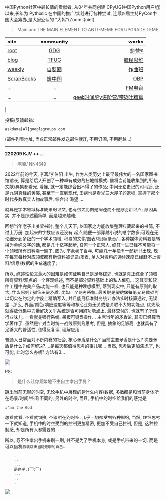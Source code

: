 中国Python社区中最长情的贡献者, 从04年共同创建 CPyUG(中国Python用户组)以来,长年为 Pythonic 在中国的推广/实践进行各种尝试, 连续四届主持PyCon中国大会筹办,是大家公认的 "大妈"(Zoom.Quiet)

> Mainium: THE MAIN ELEMENT TO ANTI-MEME FOR UPGRADE TEME.

| site | community | works |
| :-----| :----: | ----: |
| [root](http://zoomquiet.io/) | [GDG](https://blog.zhgdg.org/) | [蟒营®](https://doc.101.camp/) |
| [blog](https://blog.zoomquiet.io/pages/zoomquiet.html) | [TFUG](http://zh.tfug.world/) | [编程思维](https://py.101.camp/) |
| [weekly](http://weekly.pychina.org/) | [自怼圈](https://du.101.camp/) | [作曲班](https://mu.101.camp/) |
| [ScrapBooks](https://zoomquiet.io/collection.html) | [蟒中国](https://pychina.org/) | [OBP](https://zoomquiet.io/obp/index.html) |
| ... | ... | [FM电台](https://fm.101.camp/) |
| ... | ... | [geek时间/Py进阶营/带货吐糟篇](https://fm.101.camp/2020/geek2py-dama.html) 
 |


投稿/反馈邮箱:

    askdama[AT]googlegroups.com

(邮件列表地址, 
当成正常邮件发送邮件就好, 不用订阅, 不用翻越...)



---------------------------------------------------
**220209 KJV ++ ...**


> 呢喃/ NN4649




2622年前的今天, 李耳/李伯阳 出生, 作为人类历史上最早最伟大的一名国家图书馆馆长, 算是给后人开创了一种卓有成效的扫地僧模式:
嘦将当前能收集到的所有文献/典集都看光, 看懂, 就一定能综合出不得了的作品; 中间无论史记的司马迁, 还是九阴真经的黄裳, 甚至于一直到现代, 王朔也是看光三大屋子的退稿, 掌握了那个时代多数真实人物故事后, 综合出 渴望 ...

就算是学术领域标准成果的论文, 也有很大比例是综述而不是原创新论点; 原因其实, 并不是综述最简单, 而是越来越难;

回想当年老子出关留书时, 整个儿天下, 以国家之力能收集整理典藏起来的书简, 不过上万册, 加起来的字数应该还没有 起点 随便一部穿越小说的总字数多;可现在无论细分到多细的一个学术领域, 积累的文件/图表/视频/录音/...各种媒体资料要是转换为单纯文字的话, 都是几十亿字起步, 任何一个正常人, 终其一生已经不可能将一个领域所有资料看一遍了, 因为, 不象老子当年, 可能几十年没有一部新书出现, 现在每天每秒对应领域都有新资料被记录/发表, 单人对资料的通读速度已经赶不上资料/信息/数据的生成速度了;

所以, 综述性论文最大的困难是如何证明自己是足够综述, 也就是真正综合了领域所有资料/观点的一个客观综述, 而不是部分资料基础上的私人偏见...
这其实和软件工程中完美产品/功能一样, 也只能是种理想模型, 落到现实中, 只能有原则的取舍, 什么原则? 抓住主要矛盾, 比如一个财务系统, 最关键是要确保每笔交易数据可以切实在约定的字段上精确写入, 并且能用标准财务统计办法实时核算通过, 无误差...那么, 界面/颜色/响应速度等等和核心业务无关或是关联不大的功能点, 优先级就得放低集中力量解决关乎系统是否可用的功能点上, 最终交付的, 也就有了所谓行业味儿, 一看就是银行系统, 呆板可键盘操作...
主席当年的矛盾论, 其实已经算哲学著作了, 虽然是针对当时统一战线原则的思考, 但是, 抽象的足够高, 也就具有了足够大的普适性, 值得反复读, 理解应用.

普通人日常面对不断内卷的社会, 核心矛盾是什么? 当前主要矛盾是什么? 次要矛盾是什么? 如何解决?....是每天都值得思考的事儿哪...
当然, 思考后更加焦虑了, 也可能, 此时怎么办呢? 方法有3​...




![](https://ipic.zoomquiet.top/2022-02-08-zq42-today-card-2202.009.jpeg)




PS:
> 是什么让你频繁地不由自主拿出手机？

跳出当前无聊的时空,
无论手机中展现的是什么内容/数据,
多数都是和当前身体所在场景/时间/空间 不同的,
另外的时空,
而且, 手机中的时空给我们的感觉是

    i'am the God

想看就看, 不看就切换,
不象所在的时空, 几乎一切都受到各种制约,
当然,
理性思考一下就知道,
手机中的时空受到的控制更加精密, 更加不受自己控制,
但是, 这种控制感,
却是所有人都需要的...

所以, 
忍不住拿出手机来刷一刷,
并不是为了手机本身, 或是手机带来的一切,
而是可以借机`假装跳出当前无聊的自己`...



```
    .
    ..
    ...
    是也乎,(￣▽￣)
    ...
    ..
    .
```


![](http://ydlj.zoomquiet.top/ipic/2021-07-10-210701DU21-zip.jpg)

